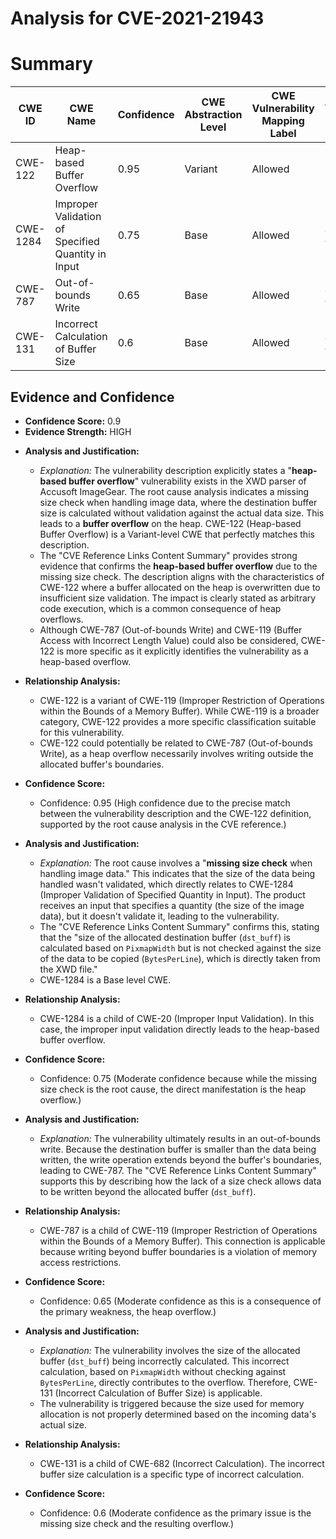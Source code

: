 # Analysis for CVE-2021-21943

# Summary
| CWE ID | CWE Name | Confidence | CWE Abstraction Level | CWE Vulnerability Mapping Label | CWE-Vulnerability Mapping Notes |
|---|---|---|---|---|---|
| CWE-122 | Heap-based Buffer Overflow | 0.95 | Variant | Allowed | Primary CWE |
| CWE-1284 | Improper Validation of Specified Quantity in Input | 0.75 | Base | Allowed | Secondary Candidate |
| CWE-787 | Out-of-bounds Write | 0.65 | Base | Allowed | Secondary Candidate |
| CWE-131 | Incorrect Calculation of Buffer Size | 0.6 | Base | Allowed | Secondary Candidate |

## Evidence and Confidence

*   **Confidence Score:** 0.9
*   **Evidence Strength:** HIGH

- **Analysis and Justification:**  
  - *Explanation:* The vulnerability description explicitly states a "**heap-based buffer overflow**" vulnerability exists in the XWD parser of Accusoft ImageGear. The root cause analysis indicates a missing size check when handling image data, where the destination buffer size is calculated without validation against the actual data size. This leads to a **buffer overflow** on the heap. CWE-122 (Heap-based Buffer Overflow) is a Variant-level CWE that perfectly matches this description.
  - The "CVE Reference Links Content Summary" provides strong evidence that confirms the **heap-based buffer overflow** due to the missing size check. The description aligns with the characteristics of CWE-122 where a buffer allocated on the heap is overwritten due to insufficient size validation. The impact is clearly stated as arbitrary code execution, which is a common consequence of heap overflows.
  - Although CWE-787 (Out-of-bounds Write) and CWE-119 (Buffer Access with Incorrect Length Value) could also be considered, CWE-122 is more specific as it explicitly identifies the vulnerability as a heap-based overflow.

- **Relationship Analysis:** 
  - CWE-122 is a variant of CWE-119 (Improper Restriction of Operations within the Bounds of a Memory Buffer). While CWE-119 is a broader category, CWE-122 provides a more specific classification suitable for this vulnerability.
  - CWE-122 could potentially be related to CWE-787 (Out-of-bounds Write), as a heap overflow necessarily involves writing outside the allocated buffer's boundaries.

- **Confidence Score:**  
  - Confidence: 0.95 (High confidence due to the precise match between the vulnerability description and the CWE-122 definition, supported by the root cause analysis in the CVE reference.)

- **Analysis and Justification:**  
  - *Explanation:* The root cause involves a "**missing size check** when handling image data." This indicates that the size of the data being handled wasn't validated, which directly relates to CWE-1284 (Improper Validation of Specified Quantity in Input). The product receives an input that specifies a quantity (the size of the image data), but it doesn't validate it, leading to the vulnerability.
  - The "CVE Reference Links Content Summary" confirms this, stating that the "size of the allocated destination buffer (`dst_buff`) is calculated based on `PixmapWidth` but is not checked against the size of the data to be copied (`BytesPerLine`), which is directly taken from the XWD file."
  - CWE-1284 is a Base level CWE.

- **Relationship Analysis:** 
  - CWE-1284 is a child of CWE-20 (Improper Input Validation). In this case, the improper input validation directly leads to the heap-based buffer overflow.

- **Confidence Score:**  
  - Confidence: 0.75 (Moderate confidence because while the missing size check is the root cause, the direct manifestation is the heap overflow.)

- **Analysis and Justification:**  
  - *Explanation:* The vulnerability ultimately results in an out-of-bounds write. Because the destination buffer is smaller than the data being written, the write operation extends beyond the buffer's boundaries, leading to CWE-787. The "CVE Reference Links Content Summary" supports this by describing how the lack of a size check allows data to be written beyond the allocated buffer (`dst_buff`).

- **Relationship Analysis:** 
  - CWE-787 is a child of CWE-119 (Improper Restriction of Operations within the Bounds of a Memory Buffer). This connection is applicable because writing beyond buffer boundaries is a violation of memory access restrictions.

- **Confidence Score:**  
  - Confidence: 0.65 (Moderate confidence as this is a consequence of the primary weakness, the heap overflow.)

- **Analysis and Justification:**  
  - *Explanation:* The vulnerability involves the size of the allocated buffer (`dst_buff`) being incorrectly calculated. This incorrect calculation, based on `PixmapWidth` without checking against `BytesPerLine`, directly contributes to the overflow. Therefore, CWE-131 (Incorrect Calculation of Buffer Size) is applicable.
  - The vulnerability is triggered because the size used for memory allocation is not properly determined based on the incoming data's actual size.

- **Relationship Analysis:** 
  - CWE-131 is a child of CWE-682 (Incorrect Calculation). The incorrect buffer size calculation is a specific type of incorrect calculation.

- **Confidence Score:**  
  - Confidence: 0.6 (Moderate confidence as the primary issue is the missing size check and the resulting overflow.)